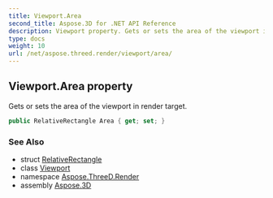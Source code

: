 ```yaml
---
title: Viewport.Area
second_title: Aspose.3D for .NET API Reference
description: Viewport property. Gets or sets the area of the viewport in render target
type: docs
weight: 10
url: /net/aspose.threed.render/viewport/area/
---
```

## Viewport.Area property

Gets or sets the area of the viewport in render target.

```csharp
public RelativeRectangle Area { get; set; }
```

### See Also

* struct [RelativeRectangle](../../../aspose.threed.utilities/relativerectangle/)
* class [Viewport](../)
* namespace [Aspose.ThreeD.Render](../../../aspose.threed.render/)
* assembly [Aspose.3D](../../../)


